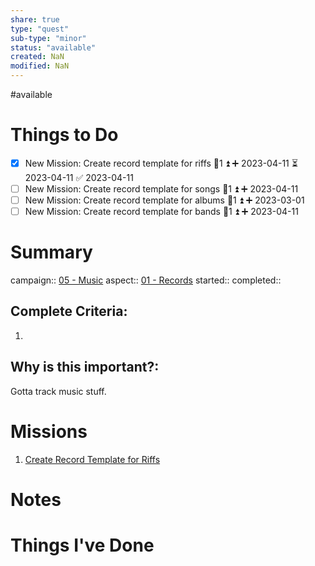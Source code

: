 ```yaml
---
share: true
type: "quest"
sub-type: "minor"
status: "available"
created: NaN 
modified: NaN
---
```

 
#available 
# Things to Do
- [x] New Mission: Create record template for riffs 🥄1 ⏫ ➕ 2023-04-11 ⏳ 2023-04-11 ✅ 2023-04-11
- [ ] New Mission: Create record template for songs 🥄1 ⏫  ➕ 2023-04-11 
- [ ] New Mission: Create record template for albums 🥄1 ⏫  ➕ 2023-03-01
- [ ] New Mission: Create record template for bands 🥄1 ⏫  ➕ 2023-04-11
# Summary
campaign:: [05 - Music](./05%20-%20Music.md)
aspect:: [01 - Records](./01%20-%20Records.md)
started:: 
completed::
## Complete Criteria:
1. 

## Why is this important?:
Gotta track music stuff.
# Missions
1. [Create Record Template for Riffs](./Create%20Record%20Template%20for%20Riffs.md)

# Notes

# Things I've Done